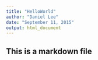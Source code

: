 ```yaml
---
title: "HelloWorld"
author: "Daniel Lee"
date: "September 11, 2015"
output: html_document
---
```


## This is a markdown file